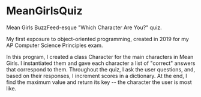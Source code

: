 # MeanGirlsQuiz
Mean Girls BuzzFeed-esque "Which Character Are You?" quiz.

My first exposure to object-oriented programming, created in 2019 for my AP Computer Science Principles exam. 

In this program, I created a class Character for the main characters in Mean Girls. I instantiated them and gave each character a list of "correct" answers that correspond to them. Throughout the quiz, I ask the user questions, and, based on their responses, I increment scores in a dictionary. At the end, I find the maximum value and return its key -- the character the user is most like.
